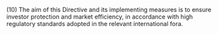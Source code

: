 (10) The aim of this Directive and its implementing measures is to ensure investor protection and market efficiency, in accordance with high regulatory standards adopted in the relevant international fora.